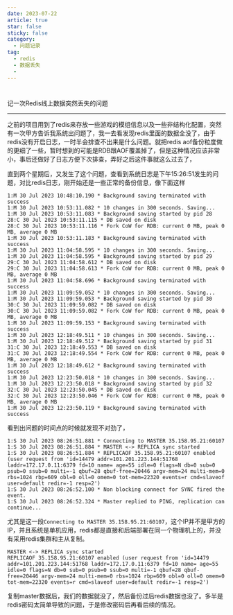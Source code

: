 ```yaml
---
date: 2023-07-22
article: true
star: false
sticky: false
category:
  - 问题记录
tag:
  - redis
  - 数据丢失
  - 
---
```

# 
记一次Redis线上数据突然丢失的问题
<!-- more -->
---
之前的项目用到了redis来存放一些游戏的模组信息以及一些非结构化配置，突然有一次甲方告诉我系统出问题了，我一去看发现redis里面的数据全没了，由于redis没有开启日志，一时半会排查不出来是什么问题。就把redis aof备份粒度做的更细了一些，暂时想到的可能是RDB跟AOF覆盖掉了，但是这种情况应该非常小，事后还做好了日志方便下次排查，弄好之后这件事就这么过去了，

直到两个星期后，又发生了这个问题，查看到系统日志是下午15:26:51发生的问题，对比redis日志，刚开始还是一些正常的备份信息，像下面这样

```
1:M 30 Jul 2023 10:48:10.190 * Background saving terminated with success
1:M 30 Jul 2023 10:53:11.082 * 10 changes in 300 seconds. Saving...
1:M 30 Jul 2023 10:53:11.083 * Background saving started by pid 28
28:C 30 Jul 2023 10:53:11.115 * DB saved on disk
28:C 30 Jul 2023 10:53:11.116 * Fork CoW for RDB: current 0 MB, peak 0 MB, average 0 MB
1:M 30 Jul 2023 10:53:11.183 * Background saving terminated with success
1:M 30 Jul 2023 11:04:58.595 * 10 changes in 300 seconds. Saving...
1:M 30 Jul 2023 11:04:58.595 * Background saving started by pid 29
29:C 30 Jul 2023 11:04:58.612 * DB saved on disk
29:C 30 Jul 2023 11:04:58.613 * Fork CoW for RDB: current 0 MB, peak 0 MB, average 0 MB
1:M 30 Jul 2023 11:04:58.696 * Background saving terminated with success
1:M 30 Jul 2023 11:09:59.052 * 10 changes in 300 seconds. Saving...
1:M 30 Jul 2023 11:09:59.053 * Background saving started by pid 30
30:C 30 Jul 2023 11:09:59.082 * DB saved on disk
30:C 30 Jul 2023 11:09:59.082 * Fork CoW for RDB: current 0 MB, peak 0 MB, average 0 MB
1:M 30 Jul 2023 11:09:59.153 * Background saving terminated with success
1:M 30 Jul 2023 12:18:49.511 * 10 changes in 300 seconds. Saving...
1:M 30 Jul 2023 12:18:49.512 * Background saving started by pid 31
31:C 30 Jul 2023 12:18:49.553 * DB saved on disk
31:C 30 Jul 2023 12:18:49.554 * Fork CoW for RDB: current 0 MB, peak 0 MB, average 0 MB
1:M 30 Jul 2023 12:18:49.612 * Background saving terminated with success
1:M 30 Jul 2023 12:23:50.018 * 10 changes in 300 seconds. Saving...
1:M 30 Jul 2023 12:23:50.018 * Background saving started by pid 32
32:C 30 Jul 2023 12:23:50.045 * DB saved on disk
32:C 30 Jul 2023 12:23:50.046 * Fork CoW for RDB: current 0 MB, peak 0 MB, average 0 MB
1:M 30 Jul 2023 12:23:50.119 * Background saving terminated with success
```

看到出问题的时间点的时候就发现不对劲了，

```
1:S 30 Jul 2023 08:26:51.881 * Connecting to MASTER 35.158.95.21:60107
1:S 30 Jul 2023 08:26:51.884 * MASTER <-> REPLICA sync started
1:S 30 Jul 2023 08:26:51.884 * REPLICAOF 35.158.95.21:60107 enabled (user request from 'id=14479 addr=101.201.223.144:51768 laddr=172.17.0.11:6379 fd=10 name= age=55 idle=0 flags=N db=0 sub=0 psub=0 ssub=0 multi=-1 qbuf=28 qbuf-free=20446 argv-mem=24 multi-mem=0 rbs=1024 rbp=609 obl=0 oll=0 omem=0 tot-mem=22320 events=r cmd=slaveof user=default redir=-1 resp=2')
1:S 30 Jul 2023 08:26:52.100 * Non blocking connect for SYNC fired the event.
1:S 30 Jul 2023 08:26:52.324 * Master replied to PING, replication can continue...
```

尤其是这一段`Connecting to MASTER 35.158.95.21:60107`，这个IP并不是甲方的IP，并且系统是单机应用，redis都是直接和后端部署在同一个物理机上的，并没有采用redis集群和主从复制。

```
MASTER <-> REPLICA sync started
REPLICAOF 35.158.95.21:60107 enabled (user request from 'id=14479 addr=101.201.223.144:51768 laddr=172.17.0.11:6379 fd=10 name= age=55 idle=0 flags=N db=0 sub=0 psub=0 ssub=0 multi=-1 qbuf=28 qbuf-free=20446 argv-mem=24 multi-mem=0 rbs=1024 rbp=609 obl=0 oll=0 omem=0 tot-mem=22320 events=r cmd=slaveof user=default redir=-1 resp=2')
```

复制master数据后，我们的数据就没了，然后备份过后redis数据也没了。多半是redis密码太简单导致的问题，于是修改密码后再看后续的情况。